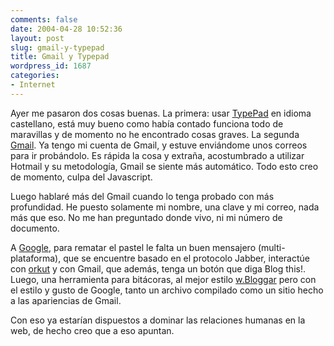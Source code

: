 ```yaml
---
comments: false
date: 2004-04-28 10:52:36
layout: post
slug: gmail-y-typepad
title: Gmail y Typepad
wordpress_id: 1687
categories:
- Internet
---
```


Ayer me pasaron dos cosas buenas. La primera: usar [TypePad](http://www.typepad.com/) en idioma castellano, está muy bueno como había contado funciona todo de maravillas y de momento no he encontrado cosas graves. La segunda  [Gmail](http://gmail.google.com). Ya tengo mi cuenta de Gmail, y estuve enviándome unos correos para ir probándolo. Es rápida la cosa y extraña, acostumbrado a utilizar Hotmail y su metodología, Gmail se siente más automático. Todo esto creo de momento, culpa del Javascript.





Luego hablaré más del Gmail cuando lo tenga probado con más profundidad. He puesto solamente mi nombre, una clave y mi correo, nada más que eso. No me han preguntado donde vivo, ni mi número de documento.





A  [Google](http://www.google.com), para rematar el pastel le falta un buen mensajero (multi-plataforma), que se encuentre basado en el protocolo Jabber, interactúe con  [orkut](http://www.orkut.com/) y con Gmail, que además, tenga un botón que diga Blog this!. Luego, una herramienta para bitácoras, al mejor estilo [w.Bloggar](http://www.wbloggar.com) pero con el estilo y gusto de Google, tanto un archivo compilado como un sitio hecho a las apariencias de Gmail.





Con eso ya estarían dispuestos a dominar las relaciones humanas en la web, de hecho creo que a eso apuntan.




 
